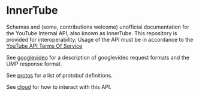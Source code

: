 # InnerTube
Schemas and (some, contributions welcome) unofficial documentation for the YouTube Internal API, also known as InnerTube. This repository is provided for interoperability. Usage of the API must be in accordance to the [YouTube API Terms Of Service](https://developers.google.com/youtube/terms/api-services-terms-of-service)

See [googlevideo](./googlevideo) for a description of googlevideo request formats and the UMP response format.

See [protos](https://github.com/ruriww/protos) for a list of protobuf definitions.

See [cloud](./cloud) for how to interact with this API.
